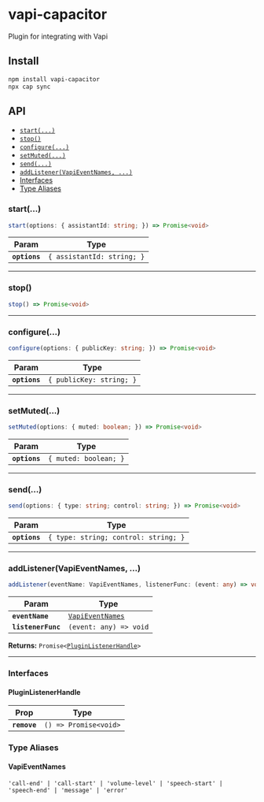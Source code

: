 # vapi-capacitor

Plugin for integrating with Vapi

## Install

```bash
npm install vapi-capacitor
npx cap sync
```

## API

<docgen-index>

* [`start(...)`](#start)
* [`stop()`](#stop)
* [`configure(...)`](#configure)
* [`setMuted(...)`](#setmuted)
* [`send(...)`](#send)
* [`addListener(VapiEventNames, ...)`](#addlistenervapieventnames-)
* [Interfaces](#interfaces)
* [Type Aliases](#type-aliases)

</docgen-index>

<docgen-api>
<!--Update the source file JSDoc comments and rerun docgen to update the docs below-->

### start(...)

```typescript
start(options: { assistantId: string; }) => Promise<void>
```

| Param         | Type                                  |
| ------------- | ------------------------------------- |
| **`options`** | <code>{ assistantId: string; }</code> |

--------------------


### stop()

```typescript
stop() => Promise<void>
```

--------------------


### configure(...)

```typescript
configure(options: { publicKey: string; }) => Promise<void>
```

| Param         | Type                                |
| ------------- | ----------------------------------- |
| **`options`** | <code>{ publicKey: string; }</code> |

--------------------


### setMuted(...)

```typescript
setMuted(options: { muted: boolean; }) => Promise<void>
```

| Param         | Type                             |
| ------------- | -------------------------------- |
| **`options`** | <code>{ muted: boolean; }</code> |

--------------------


### send(...)

```typescript
send(options: { type: string; control: string; }) => Promise<void>
```

| Param         | Type                                            |
| ------------- | ----------------------------------------------- |
| **`options`** | <code>{ type: string; control: string; }</code> |

--------------------


### addListener(VapiEventNames, ...)

```typescript
addListener(eventName: VapiEventNames, listenerFunc: (event: any) => void) => Promise<PluginListenerHandle>
```

| Param              | Type                                                      |
| ------------------ | --------------------------------------------------------- |
| **`eventName`**    | <code><a href="#vapieventnames">VapiEventNames</a></code> |
| **`listenerFunc`** | <code>(event: any) =&gt; void</code>                      |

**Returns:** <code>Promise&lt;<a href="#pluginlistenerhandle">PluginListenerHandle</a>&gt;</code>

--------------------


### Interfaces


#### PluginListenerHandle

| Prop         | Type                                      |
| ------------ | ----------------------------------------- |
| **`remove`** | <code>() =&gt; Promise&lt;void&gt;</code> |


### Type Aliases


#### VapiEventNames

<code>'call-end' | 'call-start' | 'volume-level' | 'speech-start' | 'speech-end' | 'message' | 'error'</code>

</docgen-api>
